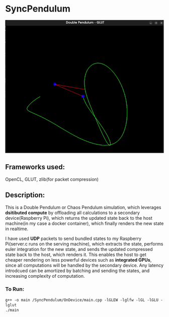 # SyncPendulum
![](https://github.com/toxicteddy00077/SyncPendulum/blob/main/Assets/ezgif.com-video-to-gif-converter.gif)

## Frameworks used: 
OpenCL, GLUT, zlib(for packet compression)

## Description:
This is a Double Pendulum or Chaos Pendulum simulation, which leverages **dsitibuted compute** by offloading all calculations to a secondary device(Raspberry Pi), which returns the updated state back to the host machine(in my case a docker container), which finally renders the new state in realtime.

I have used **UDP** packets to send bundled states to my Raspberry Pi(server.c runs on the serving machine), which extracts the state, performs euler integration for the new state, and sends the updated compressed state back to the host, which renders it. This enables the host to get cheaper rendering on less powerful devices such as **integrated GPUs**, since all computations will be handled by the secondary device. Any latency introdcued can be amortized by batching and sending the states, and increasing complexity of computation.

### To Run:
    g++ -o main /SyncPendulum/OnDevice/main.cpp -lGLEW -lglfw -lGL -lGLU -lglut
    ./main
